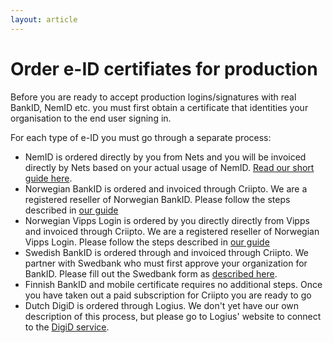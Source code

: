 ```yaml
---
layout: article
---
```


# Order e-ID certifiates for production

Before you are ready to accept production logins/signatures with real BankID, NemID etc. you must first obtain a certificate that identities your organisation to the end user signing in.

For each type of e-ID you must go through a separate process:

- NemID is ordered directly by you from Nets and you will be invoiced directly by Nets based on your actual usage of NemID. [Read our short guide here](/eid-specifics/order-dk-nemid).
- Norwegian BankID is ordered and invoiced through Criipto. We are a registered reseller of Norwegian BankID. Please follow the steps described in [our guide](/eid-specifics/order-no-bankid)
- Norwegian Vipps Login is ordered by you directly directly from Vipps and invoiced through Criipto. We are a registered reseller of Norwegian Vipps Login. Please follow the steps described in [our guide](/eid-specifics/order-no-vipps)
- Swedish BankID is ordered through and invoiced through Criipto. We partner with Swedbank who must first approve your organization for BankID. Please fill out the Swedbank form as [described here](/eid-specifics/order-se-bankid).
- Finnish BankID and mobile certificate requires no additional steps. Once you have taken out a paid subscription for Criipto you are ready to go
- Dutch DigiD is ordered through Logius. We don't yet have our own description of this process, but please go to Logius' website to connect to the [DigiD service](https://logius.nl/diensten/digid/aansluiten-op-digid).